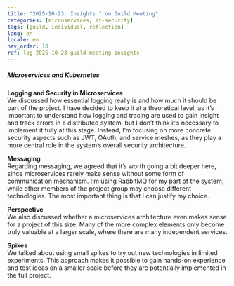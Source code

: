 ```yaml
---
title: "2025-10-23: Insights from Guild Meeting"
categories: [microservices, it-security]
tags: [guild, individual, reflection]
lang: en
locale: en
nav_order: 10
ref: log-2025-10-23-guild-meeting-insights
---
```

##### Microservices and Kubernetes  
**Logging and Security in Microservices**  
We discussed how essential logging really is and how much it should be part of the project. I have decided to keep it at a theoretical level, as it’s important to understand how logging and tracing are used to gain insight and track errors in a distributed system, but I don’t think it’s necessary to implement it fully at this stage. Instead, I’m focusing on more concrete security aspects such as JWT, OAuth, and service meshes, as they play a more central role in the system’s overall security architecture.  

**Messaging**  
Regarding messaging, we agreed that it’s worth going a bit deeper here, since microservices rarely make sense without some form of communication mechanism. I’m using RabbitMQ for my part of the system, while other members of the project group may choose different technologies. The most important thing is that I can justify my choice.  

**Perspective**  
We also discussed whether a microservices architecture even makes sense for a project of this size. Many of the more complex elements only become truly valuable at a larger scale, where there are many independent services.  

**Spikes**  
We talked about using small spikes to try out new technologies in limited experiments. This approach makes it possible to gain hands-on experience and test ideas on a smaller scale before they are potentially implemented in the full project.  